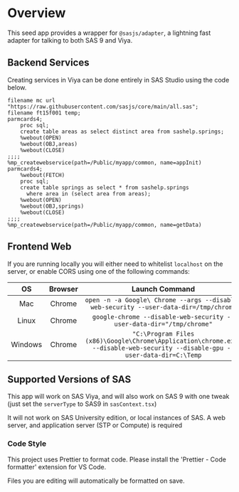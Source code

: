 # Overview

This seed app provides a wrapper for `@sasjs/adapter`, a lightning fast adapter for talking to both SAS 9 and Viya.

## Backend Services

Creating services in Viya can be done entirely in SAS Studio using the code below.

```
filename mc url "https://raw.githubusercontent.com/sasjs/core/main/all.sas";
filename ft15f001 temp;
parmcards4;
    proc sql;
    create table areas as select distinct area from sashelp.springs;
    %webout(OPEN)
    %webout(OBJ,areas)
    %webout(CLOSE)
;;;;
%mp_createwebservice(path=/Public/myapp/common, name=appInit)
parmcards4;
    %webout(FETCH)
    proc sql;
    create table springs as select * from sashelp.springs
      where area in (select area from areas);
    %webout(OPEN)
    %webout(OBJ,springs)
    %webout(CLOSE)
;;;;
%mp_createwebservice(path=/Public/myapp/common, name=getData)
```

## Frontend Web

If you are running locally you will either need to whitelist `localhost` on the server, or enable CORS using one of the following commands:

|  OS   | Browser |                                    Launch Command                                     |
| :---: | :-----: | :-----------------------------------------------------------------------------------: |
|  Mac  | Chrome  | `open -n -a Google\ Chrome --args --disable-web-security --user-data-dir=/tmp/chrome` |
| Linux | Chrome  |         `google-chrome --disable-web-security --user-data-dir="/tmp/chrome"`          |
|Windows|Chrome|`"C:\Program Files (x86)\Google\Chrome\Application\chrome.exe" --disable-web-security --disable-gpu --user-data-dir=C:\Temp`|

## Supported Versions of SAS

This app will work on SAS Viya, and will also work on SAS 9 with one tweak (just set the `serverType` to SAS9 in `sasContext.tsx`)

It will not work on SAS University edition, or local instances of SAS. A web server, and application server (STP or Compute) is required

### Code Style

This project uses Prettier to format code.
Please install the 'Prettier - Code formatter' extension for VS Code.

Files you are editing will automatically be formatted on save.
